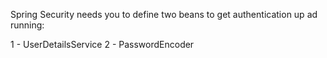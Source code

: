 Spring Security needs you to define two beans to get authentication up ad running:

1 - UserDetailsService
2 - PasswordEncoder 

